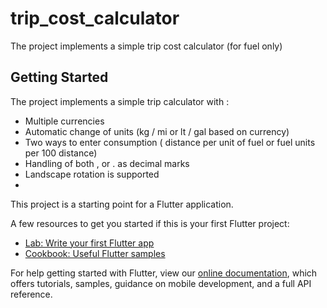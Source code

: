 # trip_cost_calculator

The project implements a simple trip cost calculator (for fuel only)


## Getting Started

The project implements a simple trip calculator with : 
- Multiple currencies
- Automatic change of units (kg / mi or lt / gal based on currency)
- Two ways to enter consumption ( distance per unit of fuel or fuel units per 100 distance)
- Handling of both , or . as decimal marks
- Landscape rotation is supported
- 
This project is a starting point for a Flutter application.

A few resources to get you started if this is your first Flutter project:

- [Lab: Write your first Flutter app](https://flutter.dev/docs/get-started/codelab)
- [Cookbook: Useful Flutter samples](https://flutter.dev/docs/cookbook)

For help getting started with Flutter, view our
[online documentation](https://flutter.dev/docs), which offers tutorials,
samples, guidance on mobile development, and a full API reference.
